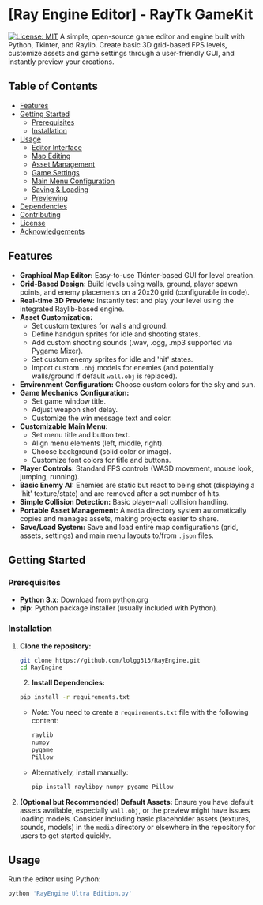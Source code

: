 # [Ray Engine Editor] - RayTk GameKit

[![License: MIT](https://img.shields.io/badge/License-MIT-yellow.svg)](https://opensource.org/licenses/MIT) A simple, open-source game editor and engine built with Python, Tkinter, and Raylib. Create basic 3D grid-based FPS levels, customize assets and game settings through a user-friendly GUI, and instantly preview your creations.

## Table of Contents

-   [Features](#features)
-   [Getting Started](#getting-started)
    -   [Prerequisites](#prerequisites)
    -   [Installation](#installation)
-   [Usage](#usage)
    -   [Editor Interface](#editor-interface)
    -   [Map Editing](#map-editing)
    -   [Asset Management](#asset-management)
    -   [Game Settings](#game-settings)
    -   [Main Menu Configuration](#main-menu-configuration)
    -   [Saving & Loading](#saving--loading)
    -   [Previewing](#previewing)
-   [Dependencies](#dependencies)
-   [Contributing](#contributing)
-   [License](#license)
-   [Acknowledgements](#acknowledgements)

## Features

* **Graphical Map Editor:** Easy-to-use Tkinter-based GUI for level creation.
* **Grid-Based Design:** Build levels using walls, ground, player spawn points, and enemy placements on a 20x20 grid (configurable in code).
* **Real-time 3D Preview:** Instantly test and play your level using the integrated Raylib-based engine.
* **Asset Customization:**
    * Set custom textures for walls and ground.
    * Define handgun sprites for idle and shooting states.
    * Add custom shooting sounds (.wav, .ogg, .mp3 supported via Pygame Mixer).
    * Set custom enemy sprites for idle and 'hit' states.
    * Import custom `.obj` models for enemies (and potentially walls/ground if default `wall.obj` is replaced).
* **Environment Configuration:** Choose custom colors for the sky and sun.
* **Game Mechanics Configuration:**
    * Set game window title.
    * Adjust weapon shot delay.
    * Customize the win message text and color.
* **Customizable Main Menu:**
    * Set menu title and button text.
    * Align menu elements (left, middle, right).
    * Choose background (solid color or image).
    * Customize font colors for title and buttons.
* **Player Controls:** Standard FPS controls (WASD movement, mouse look, jumping, running).
* **Basic Enemy AI:** Enemies are static but react to being shot (displaying a 'hit' texture/state) and are removed after a set number of hits.
* **Simple Collision Detection:** Basic player-wall collision handling.
* **Portable Asset Management:** A `media` directory system automatically copies and manages assets, making projects easier to share.
* **Save/Load System:** Save and load entire map configurations (grid, assets, settings) and main menu layouts to/from `.json` files.

## Getting Started

### Prerequisites

* **Python 3.x:** Download from [python.org](https://www.python.org/)
* **pip:** Python package installer (usually included with Python).

### Installation

1.  **Clone the repository:**
    ```bash
    git clone https://github.com/lolgg313/RayEngine.git
    cd RayEngine
    ```
    2.  **Install Dependencies:**
    ```bash
    pip install -r requirements.txt
    ```
    * *Note:* You need to create a `requirements.txt` file with the following content:
        ```txt
        raylib
        numpy
        pygame
        Pillow
        ```
    * Alternatively, install manually:
        ```bash
        pip install raylibpy numpy pygame Pillow
        ```

3.  **(Optional but Recommended) Default Assets:** Ensure you have default assets available, especially `wall.obj`, or the preview might have issues loading models. Consider including basic placeholder assets (textures, sounds, models) in the `media` directory or elsewhere in the repository for users to get started quickly.

## Usage

Run the editor using Python:

```bash
python 'RayEngine Ultra Edition.py'
